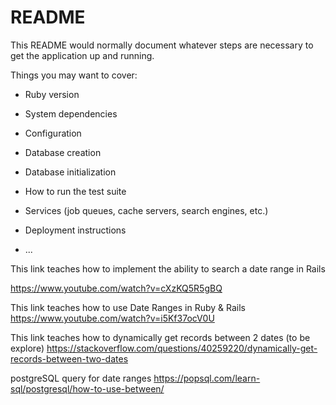 # README

This README would normally document whatever steps are necessary to get the
application up and running.

Things you may want to cover:

* Ruby version

* System dependencies

* Configuration

* Database creation

* Database initialization

* How to run the test suite

* Services (job queues, cache servers, search engines, etc.)

* Deployment instructions

* ...


This link teaches how to implement the ability to search a date range in Rails

https://www.youtube.com/watch?v=cXzKQ5R5gBQ 

This link teaches how to use Date Ranges in Ruby & Rails
https://www.youtube.com/watch?v=i5Kf37ocV0U

This link teaches how to dynamically get records between 2 dates (to be explore)
https://stackoverflow.com/questions/40259220/dynamically-get-records-between-two-dates

postgreSQL query for date ranges
https://popsql.com/learn-sql/postgresql/how-to-use-between/